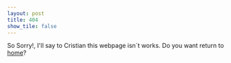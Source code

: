 ```yaml
---
layout: post
title: 404
show_tile: false
---
```


So Sorry!, I'll say to Cristian this webpage isn´t works. Do you want return to <a href="/">home</a>?